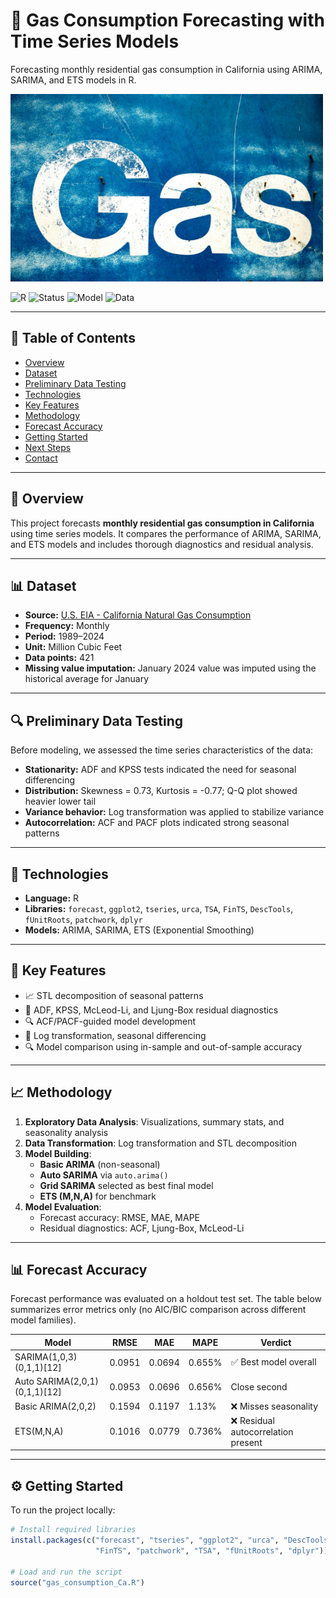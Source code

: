 # 🔮 Gas Consumption Forecasting with Time Series Models

Forecasting monthly residential gas consumption in California using ARIMA, SARIMA, and ETS models in R.

<img src="https://raw.githubusercontent.com/eledon/Practical-ML/main/Gas%20Consumption%20Forecasting%20with%20Time%20Series%20Models/david-griffiths-Z3cBD6YZhOg-unsplash.jpg" width="500" height="300"/>

![R](https://img.shields.io/badge/R-TimeSeries-blue?logo=r)
![Status](https://img.shields.io/badge/Status-Completed-brightgreen)
![Model](https://img.shields.io/badge/Model-ARIMA%2FSARIMA-yellowgreen)
![Data](https://img.shields.io/badge/Data-EIA%20Gov-orange)

---

## 📘 Table of Contents
- [Overview](#overview)
- [Dataset](#dataset)
- [Preliminary Data Testing](#preliminary-data-testing)
- [Technologies](#technologies)
- [Key Features](#key-features)
- [Methodology](#methodology)
- [Forecast Accuracy](#forecast-accuracy)
- [Getting Started](#getting-started)
- [Next Steps](#next-steps)
- [Contact](#contact)

---

## 🧭 Overview

This project forecasts **monthly residential gas consumption in California** using time series models. It compares the performance of ARIMA, SARIMA, and ETS models and includes thorough diagnostics and residual analysis.

---

## 📊 Dataset

- **Source:** [U.S. EIA - California Natural Gas Consumption](https://www.eia.gov/dnav/ng/hist/n3010ca2m.htm)
- **Frequency:** Monthly
- **Period:** 1989–2024
- **Unit:** Million Cubic Feet
- **Data points:** 421
- **Missing value imputation:** January 2024 value was imputed using the historical average for January

---

## 🔍 Preliminary Data Testing

Before modeling, we assessed the time series characteristics of the data:

- **Stationarity:** ADF and KPSS tests indicated the need for seasonal differencing
- **Distribution:** Skewness = 0.73, Kurtosis = -0.77; Q-Q plot showed heavier lower tail
- **Variance behavior:** Log transformation was applied to stabilize variance
- **Autocorrelation:** ACF and PACF plots indicated strong seasonal patterns

---

## 🧪 Technologies

- **Language:** R
- **Libraries:** `forecast`, `ggplot2`, `tseries`, `urca`, `TSA`, `FinTS`, `DescTools`, `fUnitRoots`, `patchwork`, `dplyr`
- **Models:** ARIMA, SARIMA, ETS (Exponential Smoothing)

---

## 🌟 Key Features

- 📈 STL decomposition of seasonal patterns
- 🧪 ADF, KPSS, McLeod-Li, and Ljung-Box residual diagnostics
- 🔍 ACF/PACF-guided model development
- 🔁 Log transformation, seasonal differencing
- 🔍 Model comparison using in-sample and out-of-sample accuracy

---

## 📈 Methodology

1. **Exploratory Data Analysis**: Visualizations, summary stats, and seasonality analysis
2. **Data Transformation**: Log transformation and STL decomposition
3. **Model Building**:
   - **Basic ARIMA** (non-seasonal)
   - **Auto SARIMA** via `auto.arima()`
   - **Grid SARIMA** selected as best final model
   - **ETS (M,N,A)** for benchmark
4. **Model Evaluation**:
   - Forecast accuracy: RMSE, MAE, MAPE
   - Residual diagnostics: ACF, Ljung-Box, McLeod-Li

---

## 📊 Forecast Accuracy

Forecast performance was evaluated on a holdout test set. The table below summarizes error metrics only (no AIC/BIC comparison across different model families).

| Model                         | RMSE     | MAE      | MAPE    | Verdict                         |
|------------------------------|----------|----------|---------|----------------------------------|
| SARIMA(1,0,3)(0,1,1)[12]      | 0.0951   | 0.0694   | 0.655%  | ✅ Best model overall            |
| Auto SARIMA(2,0,1)(0,1,1)[12] | 0.0953   | 0.0696   | 0.656%  | Close second                    |
| Basic ARIMA(2,0,2)            | 0.1594   | 0.1197   | 1.13%   | ❌ Misses seasonality            |
| ETS(M,N,A)                   | 0.1016   | 0.0779   | 0.736%  | ❌ Residual autocorrelation present |

---

## ⚙️ Getting Started

To run the project locally:

```r
# Install required libraries
install.packages(c("forecast", "tseries", "ggplot2", "urca", "DescTools",
                   "FinTS", "patchwork", "TSA", "fUnitRoots", "dplyr"))

# Load and run the script
source("gas_consumption_Ca.R")

